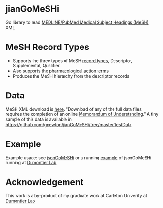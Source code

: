 jianGoMeSHi
===========

Go library to read [MEDLINE/PubMed Medical Subject Headings (MeSH)](http://www.nlm.nih.gov/mesh/) XML

MeSH Record Types
===
* Supports the three types of MeSH [record types](http://www.nlm.nih.gov/mesh/intro_record_types.html), Descriptor, Supplemental, Qualifier.
* Also supports the [pharmacological action terms](http://www.nlm.nih.gov/bsd/disted/meshtutorial/pharmacologicalactionterms/)
* Produces the MeSH hierarchy from the descriptor records

Data
====
MeSH XML download is [here](http://www.nlm.nih.gov/mesh/filelist.html). 
"Download of any of the full data files requires the completion of an online [Memorandum of Understanding](http://www.nlm.nih.gov/mesh/2014/download/termscon.html)."
A tiny sample of this data is available in https://github.com/gnewton/jianGoMeSHi/tree/master/testData

Example
===
Example usage: see [jsonGoMeSHi](https://github.com/gnewton/jsonGoMeSHi) or a running [example](http://s2.semanticscience.org:8080/mesh) of jsonGoMeSHi running at [Dumontier Lab](http://dumontierlab.com/)


Acknowledgement
=============
This work is a by-product of my graduate work at Carleton Univerity at [Dumontier Lab](http://dumontierlab.com/)
